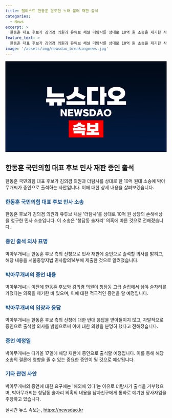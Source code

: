 ```yaml
---
title: 첼리스트 한동훈 윤도현 노래 불러 재판 출석
categories:
  - News
excerpt: >
  한동훈 대표 후보가 김의겸 의원과 유튜브 채널 더탐사를 상대로 10억 원 소송을 제기한 사건에서 박아무개씨가 증인으로 출석할 예정이다. 이에 대한 의향서를 제출했으며, 이 소송은 청담동 술자리 의혹을 놓고 벌어진 것으로 전해졌다. 이에 대해 첼리스트 박씨는 출석 의사를 밝혀 17일 재판에 출석할 예정이며, 더탐사는 출석을 거부한 바 있다. 해당 의혹은 박씨가 통화 내용을 근거로 제기했으며, 이에 대한 경찰의 조사가 진행 중이다.
feature_text: >
  한동훈 대표 후보가 김의겸 의원과 유튜브 채널 더탐사를 상대로 10억 원 소송을 제기한 사건에서 박아무개씨가 증인으로 출석할 예정이다. 이에 대한 의향서를 제출했으며, 이 소송은 청담동 술자리 의혹을 놓고 벌어진 것으로 전해졌다. 이에 대해 첼리스트 박씨는 출석 의사를 밝혀 17일 재판에 출석할 예정이며, 더탐사는 출석을 거부한 바 있다. 해당 의혹은 박씨가 통화 내용을 근거로 제기했으며, 이에 대한 경찰의 조사가 진행 중이다.
image: '/assets/img/newsdao_breakingnews.jpg'
---
```


<p><img src="/assets/img/newsdao_breakingnews.jpg" alt="implanttips 속보" /></p>

<h2 data-ke-size="size26">한동훈 국민의힘 대표 후보 민사 재판 증인 출석</h2>

<p data-ke-size="size16">한동훈 국민의힘 대표 후보가 김의겸 의원과 더탐사를 상대로 한 10억 원대 소송에 박아무개씨가 증인으로 출석하는 사안입니다. 이에 대한 상세 내용을 살펴보겠습니다.</p>

<h3><b><span style="color: #1a5490;">한동훈 국민의힘 대표 후보 민사 소송</span></b></h3>

<p data-ke-size="size16">한동훈 후보가 김의겸 의원과 유튜브 채널 '더탐사'를 상대로 10억 원 상당의 손해배상을 청구한 민사 소송입니다. 이 소송은 '청담동 술자리' 의혹에 따른 것으로 전해졌습니다.</p>

<h3><b><span style="color: #1a5490;">증인 출석 의사 표명</span></b></h3>

<p data-ke-size="size16">박아무개씨는 한동훈 후보 측의 신청으로 민사 재판에 증인으로 출석할 의사를 밝히고, 해당 내용을 서울중앙지법 민사합의14부에 제출한 것으로 알려졌습니다.</p>

<h3><b><span style="color: #1a5490;">박아무개씨의 증언 내용</span></b></h3>

<p data-ke-size="size16">박아무개씨는 이전에 한동훈 후보와 김의겸 의원이 청담동 고급 술집에서 심야 술자리를 가졌다는 의혹을 제기한 바 있으며, 이에 대한 적극적인 증언을 할 예정입니다.</p>

<h3><b><span style="color: #1a5490;">박아무개씨의 입장과 응답</span></b></h3>

<p data-ke-size="size16">박아무개씨는 한동훈 후보 측의 신청에 대한 반대 응답을 받아들이지 않고, 자발적으로 증인으로 출석할 의사를 밝힘으로써 이에 대한 의향을 분명히 했다고 전해졌습니다.</p>

<h3><b><span style="color: #1a5490;">증언 예정일</span></b></h3>

<p data-ke-size="size16">박아무개씨는 다가올 17일에 해당 재판에 증인으로 출석할 예정입니다. 이를 통해 해당 소송의 결론에 영향을 줄 수 있는 중요한 증언이 될 것으로 예상됩니다.</p>

<h3><b><span style="color: #1a5490;">기타 관련 사안</span></b></h3>

<p data-ke-size="size16">박아무개씨의 증언에 대한 요구에는 '해외에 있다'는 이유로 더탐사가 출석을 거부했으며, 박아무개씨는 청담동 술자리 의혹의 내용을 남자친구에게 통화로 얘기한 당사자임을 주장하고 있습니다.</p>
실시간 뉴스 속보는, <a href="https://newsdao.kr" rel="dofollow">https://newsdao.kr</a>


